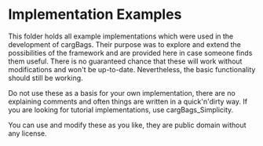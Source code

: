 # Implementation Examples #

This folder holds all example implementations which were used in the development of cargBags. Their purpose was to explore and extend the possibilities of the framework and are provided here in case someone finds them useful.
There is no guaranteed chance that these will work without modifications and won't be up-to-date. Nevertheless, the basic functionality should still be working.

Do not use these as a basis for your own implementation, there are no explaining comments and often things are written in a quick'n'dirty way. If you are looking for tutorial implementations, use cargBags_Simplicity.

You can use and modify these as you like, they are public domain without any license.
